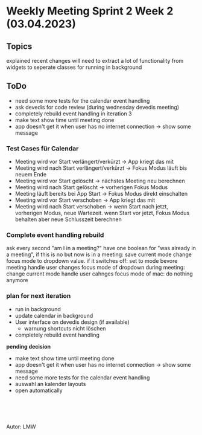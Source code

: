 # Weekly Meeting Sprint 2 Week 2 (03.04.2023)

## Topics
explained recent changes
will need to extract a lot of functionality from widgets to seperate classes for running in background


## ToDo
- need some more tests for the calendar event handling
- ask devedis for code review (during wednesday devedis meeting)
- completely rebuild event handling in iteration 3
- make text show time until meeting done
- app doesn't get it when user has no internet connection → show some message


### Test Cases für Calendar
- Meeting wird vor Start verlängert/verkürzt → App kriegt das mit
- Meeting wird nach Start verlängert/verkürzt → Fokus Modus läuft bis neuem Ende
- Meeting wird vor Start gelöscht → nächstes Meeting neu berechnen
- Meeting wird nach Start gelöscht → vorherigen Fokus Modus
- Meeting läuft bereits bei App Start → Fokus Modus direkt einschalten
- Meeting wird vor Start verschoben → App kriegt das mit
- Meeting wird nach Start verschoben → wenn Start nach jetzt, vorherigen Modus, neue Wartezeit. wenn Start vor jetzt, Fokus Modus behalten aber neue Schlusszeit berechnen


### Complete event handling rebuild
ask every second "am I in a meeting?"
have one boolean for "was already in a meeting", if this is no but now is in a meeting: save current mode change focus mode to dropdown value. if it switches off: set to mode bevore meeting
handle user changes focus mode of dropdown during meeting: change current mode
handle user cahnges focus mode of mac: do nothing anymore 

### plan for next iteration
- run in background
- update calendar in background
- User interface on devedis design (if available)
    - warnung shortcuts nicht löschen
- completely rebuild event handling

**pending decision**
- make text show time until meeting done
- app doesn't get it when user has no internet connection → show some message
- need some more tests for the calendar event handling
- auswahl an kalender layouts
- open automatically
    
<br>
<br>
<br>    
    
Autor: LMW
